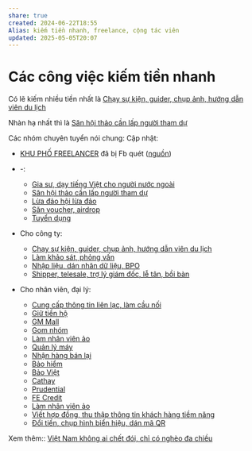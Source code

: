 ```yaml
---
share: true
created: 2024-06-22T18:55
Alias: kiếm tiền nhanh, freelance, cộng tác viên
updated: 2025-05-05T20:07
---
```

# Các công việc kiếm tiền nhanh
Có lẽ kiếm nhiều tiền nhất là [Chạy sự kiện, guider, chụp ảnh, hướng dẫn viên du lịch](Ch%E1%BA%A1y%20s%E1%BB%B1%20ki%E1%BB%87n,%20guider,%20ch%E1%BB%A5p%20%E1%BA%A3nh,%20h%C6%B0%E1%BB%9Bng%20d%E1%BA%ABn%20vi%C3%AAn%20du%20l%E1%BB%8Bch.md)

Nhàn hạ nhất thì là [Săn hội thảo cần lấp người tham dự](../3%20%C3%9D%20t%C6%B0%E1%BB%9Fng/C%C3%B4ng%20vi%E1%BB%87c%20th%E1%BB%9Di%20v%E1%BB%A5,%20tr%E1%BA%A3%20ti%E1%BB%81n%20li%E1%BB%81n/S%C4%83n%20h%E1%BB%99i%20th%E1%BA%A3o%20c%E1%BA%A7n%20l%E1%BA%A5p%20ng%C6%B0%E1%BB%9Di%20tham%20d%E1%BB%B1.md)

Các nhóm chuyên tuyển nói chung:
Cập nhật:
- [KHU PHỐ FREELANCER](https://www.facebook.com/groups/434928552300945/?action_source=group_mall_recommendation_affordance) đã bị Fb quét ([nguồn](https://www.facebook.com/groups/818484182955661/posts/1161124218691654/))

- \-: 
    - [Gia sư, dạy tiếng Việt cho người nước ngoài](../3%20%C3%9D%20t%C6%B0%E1%BB%9Fng/C%C3%B4ng%20vi%E1%BB%87c%20th%E1%BB%9Di%20v%E1%BB%A5,%20tr%E1%BA%A3%20ti%E1%BB%81n%20li%E1%BB%81n/Gia%20s%C6%B0,%20d%E1%BA%A1y%20ti%E1%BA%BFng%20Vi%E1%BB%87t%20cho%20ng%C6%B0%E1%BB%9Di%20n%C6%B0%E1%BB%9Bc%20ngo%C3%A0i.md)
    - [Săn hội thảo cần lấp người tham dự](../3%20%C3%9D%20t%C6%B0%E1%BB%9Fng/C%C3%B4ng%20vi%E1%BB%87c%20th%E1%BB%9Di%20v%E1%BB%A5,%20tr%E1%BA%A3%20ti%E1%BB%81n%20li%E1%BB%81n/S%C4%83n%20h%E1%BB%99i%20th%E1%BA%A3o%20c%E1%BA%A7n%20l%E1%BA%A5p%20ng%C6%B0%E1%BB%9Di%20tham%20d%E1%BB%B1.md)
    - [Lừa đảo hội lừa đảo](../3%20%C3%9D%20t%C6%B0%E1%BB%9Fng/C%C3%B4ng%20vi%E1%BB%87c%20th%E1%BB%9Di%20v%E1%BB%A5,%20tr%E1%BA%A3%20ti%E1%BB%81n%20li%E1%BB%81n/L%E1%BB%ABa%20%C4%91%E1%BA%A3o%20h%E1%BB%99i%20l%E1%BB%ABa%20%C4%91%E1%BA%A3o.md)
    - [Săn voucher, airdrop](../3%20%C3%9D%20t%C6%B0%E1%BB%9Fng/C%C3%B4ng%20vi%E1%BB%87c%20th%E1%BB%9Di%20v%E1%BB%A5,%20tr%E1%BA%A3%20ti%E1%BB%81n%20li%E1%BB%81n/S%C4%83n%20voucher,%20airdrop.md)
    - [Tuyển dụng](../3%20%C3%9D%20t%C6%B0%E1%BB%9Fng/C%C3%B4ng%20vi%E1%BB%87c%20th%E1%BB%9Di%20v%E1%BB%A5,%20tr%E1%BA%A3%20ti%E1%BB%81n%20li%E1%BB%81n/Tuy%E1%BB%83n%20d%E1%BB%A5ng.md)

- Cho công ty: 
    - [Chạy sự kiện, guider, chụp ảnh, hướng dẫn viên du lịch](Ch%E1%BA%A1y%20s%E1%BB%B1%20ki%E1%BB%87n,%20guider,%20ch%E1%BB%A5p%20%E1%BA%A3nh,%20h%C6%B0%E1%BB%9Bng%20d%E1%BA%ABn%20vi%C3%AAn%20du%20l%E1%BB%8Bch.md)
    - [Làm khảo sát, phỏng vấn](../3%20%C3%9D%20t%C6%B0%E1%BB%9Fng/C%C3%B4ng%20vi%E1%BB%87c%20th%E1%BB%9Di%20v%E1%BB%A5,%20tr%E1%BA%A3%20ti%E1%BB%81n%20li%E1%BB%81n/Cho%20c%C3%B4ng%20ty/L%C3%A0m%20kh%E1%BA%A3o%20s%C3%A1t,%20ph%E1%BB%8Fng%20v%E1%BA%A5n.md)
    - [Nhập liệu, dán nhãn dữ liệu, BPO](../3%20%C3%9D%20t%C6%B0%E1%BB%9Fng/C%C3%B4ng%20vi%E1%BB%87c%20th%E1%BB%9Di%20v%E1%BB%A5,%20tr%E1%BA%A3%20ti%E1%BB%81n%20li%E1%BB%81n/Cho%20c%C3%B4ng%20ty/Nh%E1%BA%ADp%20li%E1%BB%87u,%20d%C3%A1n%20nh%C3%A3n%20d%E1%BB%AF%20li%E1%BB%87u,%20BPO.md)
    - [Shipper, telesale, trợ lý giám đốc, lễ tân, bồi bàn](../3%20%C3%9D%20t%C6%B0%E1%BB%9Fng/C%C3%B4ng%20vi%E1%BB%87c%20th%E1%BB%9Di%20v%E1%BB%A5,%20tr%E1%BA%A3%20ti%E1%BB%81n%20li%E1%BB%81n/Cho%20c%C3%B4ng%20ty/Shipper,%20telesale,%20tr%E1%BB%A3%20l%C3%BD%20gi%C3%A1m%20%C4%91%E1%BB%91c,%20l%E1%BB%85%20t%C3%A2n,%20b%E1%BB%93i%20b%C3%A0n.md)

- Cho nhân viên, đại lý: 
    - [Cung cấp thông tin liên lạc, làm cầu nối](../3%20%C3%9D%20t%C6%B0%E1%BB%9Fng/C%C3%B4ng%20vi%E1%BB%87c%20th%E1%BB%9Di%20v%E1%BB%A5,%20tr%E1%BA%A3%20ti%E1%BB%81n%20li%E1%BB%81n/Cho%20nh%C3%A2n%20vi%C3%AAn,%20%C4%91%E1%BA%A1i%20l%C3%BD/Cung%20c%E1%BA%A5p%20th%C3%B4ng%20tin%20li%C3%AAn%20l%E1%BA%A1c,%20l%C3%A0m%20c%E1%BA%A7u%20n%E1%BB%91i.md)
    - [Giữ tiền hộ](../3%20%C3%9D%20t%C6%B0%E1%BB%9Fng/C%C3%B4ng%20vi%E1%BB%87c%20th%E1%BB%9Di%20v%E1%BB%A5,%20tr%E1%BA%A3%20ti%E1%BB%81n%20li%E1%BB%81n/Cho%20nh%C3%A2n%20vi%C3%AAn,%20%C4%91%E1%BA%A1i%20l%C3%BD/GM%20Mall/Gi%E1%BB%AF%20ti%E1%BB%81n%20h%E1%BB%99.md)
    - [GM Mall](../3%20%C3%9D%20t%C6%B0%E1%BB%9Fng/C%C3%B4ng%20vi%E1%BB%87c%20th%E1%BB%9Di%20v%E1%BB%A5,%20tr%E1%BA%A3%20ti%E1%BB%81n%20li%E1%BB%81n/Cho%20nh%C3%A2n%20vi%C3%AAn,%20%C4%91%E1%BA%A1i%20l%C3%BD/GM%20Mall/index.md)
    - [Gom nhóm](../3%20%C3%9D%20t%C6%B0%E1%BB%9Fng/C%C3%B4ng%20vi%E1%BB%87c%20th%E1%BB%9Di%20v%E1%BB%A5,%20tr%E1%BA%A3%20ti%E1%BB%81n%20li%E1%BB%81n/Cho%20nh%C3%A2n%20vi%C3%AAn,%20%C4%91%E1%BA%A1i%20l%C3%BD/GM%20Mall/Gom%20nh%C3%B3m.md)
    - [Làm nhân viên ảo](../3%20%C3%9D%20t%C6%B0%E1%BB%9Fng/C%C3%B4ng%20vi%E1%BB%87c%20th%E1%BB%9Di%20v%E1%BB%A5,%20tr%E1%BA%A3%20ti%E1%BB%81n%20li%E1%BB%81n/Cho%20nh%C3%A2n%20vi%C3%AAn,%20%C4%91%E1%BA%A1i%20l%C3%BD/GM%20Mall/L%C3%A0m%20nh%C3%A2n%20vi%C3%AAn%20%E1%BA%A3o.md)
    - [Quản lý máy](../3%20%C3%9D%20t%C6%B0%E1%BB%9Fng/C%C3%B4ng%20vi%E1%BB%87c%20th%E1%BB%9Di%20v%E1%BB%A5,%20tr%E1%BA%A3%20ti%E1%BB%81n%20li%E1%BB%81n/Cho%20nh%C3%A2n%20vi%C3%AAn,%20%C4%91%E1%BA%A1i%20l%C3%BD/GM%20Mall/Qu%E1%BA%A3n%20l%C3%BD%20m%C3%A1y.md)
    - [Nhận hàng bán lại](../3%20%C3%9D%20t%C6%B0%E1%BB%9Fng/C%C3%B4ng%20vi%E1%BB%87c%20th%E1%BB%9Di%20v%E1%BB%A5,%20tr%E1%BA%A3%20ti%E1%BB%81n%20li%E1%BB%81n/Cho%20nh%C3%A2n%20vi%C3%AAn,%20%C4%91%E1%BA%A1i%20l%C3%BD/GM%20Mall/Nh%E1%BA%ADn%20h%C3%A0ng%20b%C3%A1n%20l%E1%BA%A1i.md)
    - [Bảo hiểm](../3%20%C3%9D%20t%C6%B0%E1%BB%9Fng/C%C3%B4ng%20vi%E1%BB%87c%20th%E1%BB%9Di%20v%E1%BB%A5,%20tr%E1%BA%A3%20ti%E1%BB%81n%20li%E1%BB%81n/Cho%20nh%C3%A2n%20vi%C3%AAn,%20%C4%91%E1%BA%A1i%20l%C3%BD/L%C3%A0m%20nh%C3%A2n%20s%E1%BB%B1%20%E1%BA%A3o/B%E1%BA%A3o%20hi%E1%BB%83m/index.md)
    - [Bảo Việt](../3%20%C3%9D%20t%C6%B0%E1%BB%9Fng/C%C3%B4ng%20vi%E1%BB%87c%20th%E1%BB%9Di%20v%E1%BB%A5,%20tr%E1%BA%A3%20ti%E1%BB%81n%20li%E1%BB%81n/Cho%20nh%C3%A2n%20vi%C3%AAn,%20%C4%91%E1%BA%A1i%20l%C3%BD/L%C3%A0m%20nh%C3%A2n%20s%E1%BB%B1%20%E1%BA%A3o/B%E1%BA%A3o%20hi%E1%BB%83m/B%E1%BA%A3o%20Vi%E1%BB%87t.md)
    - [Cathay](../3%20%C3%9D%20t%C6%B0%E1%BB%9Fng/C%C3%B4ng%20vi%E1%BB%87c%20th%E1%BB%9Di%20v%E1%BB%A5,%20tr%E1%BA%A3%20ti%E1%BB%81n%20li%E1%BB%81n/Cho%20nh%C3%A2n%20vi%C3%AAn,%20%C4%91%E1%BA%A1i%20l%C3%BD/L%C3%A0m%20nh%C3%A2n%20s%E1%BB%B1%20%E1%BA%A3o/B%E1%BA%A3o%20hi%E1%BB%83m/Cathay.md)
    - [Prudential](../3%20%C3%9D%20t%C6%B0%E1%BB%9Fng/C%C3%B4ng%20vi%E1%BB%87c%20th%E1%BB%9Di%20v%E1%BB%A5,%20tr%E1%BA%A3%20ti%E1%BB%81n%20li%E1%BB%81n/Cho%20nh%C3%A2n%20vi%C3%AAn,%20%C4%91%E1%BA%A1i%20l%C3%BD/L%C3%A0m%20nh%C3%A2n%20s%E1%BB%B1%20%E1%BA%A3o/B%E1%BA%A3o%20hi%E1%BB%83m/Prudential.md)
    - [FE Credit](../3%20%C3%9D%20t%C6%B0%E1%BB%9Fng/C%C3%B4ng%20vi%E1%BB%87c%20th%E1%BB%9Di%20v%E1%BB%A5,%20tr%E1%BA%A3%20ti%E1%BB%81n%20li%E1%BB%81n/Cho%20nh%C3%A2n%20vi%C3%AAn,%20%C4%91%E1%BA%A1i%20l%C3%BD/L%C3%A0m%20nh%C3%A2n%20s%E1%BB%B1%20%E1%BA%A3o/FE%20Credit.md)
    - [Làm nhân viên ảo](../3%20%C3%9D%20t%C6%B0%E1%BB%9Fng/C%C3%B4ng%20vi%E1%BB%87c%20th%E1%BB%9Di%20v%E1%BB%A5,%20tr%E1%BA%A3%20ti%E1%BB%81n%20li%E1%BB%81n/Cho%20nh%C3%A2n%20vi%C3%AAn,%20%C4%91%E1%BA%A1i%20l%C3%BD/VNPAY/L%C3%A0m%20nh%C3%A2n%20vi%C3%AAn%20%E1%BA%A3o.md)
    - [Viết hợp đồng, thu thập thông tin khách hàng tiềm năng](../3%20%C3%9D%20t%C6%B0%E1%BB%9Fng/C%C3%B4ng%20vi%E1%BB%87c%20th%E1%BB%9Di%20v%E1%BB%A5,%20tr%E1%BA%A3%20ti%E1%BB%81n%20li%E1%BB%81n/Cho%20nh%C3%A2n%20vi%C3%AAn,%20%C4%91%E1%BA%A1i%20l%C3%BD/VNPAY/Vi%E1%BA%BFt%20h%E1%BB%A3p%20%C4%91%E1%BB%93ng,%20thu%20th%E1%BA%ADp%20th%C3%B4ng%20tin%20kh%C3%A1ch%20h%C3%A0ng%20ti%E1%BB%81m%20n%C4%83ng.md)
    - [Đổi tiền, chụp hình biển hiệu, dán mã QR](../3%20%C3%9D%20t%C6%B0%E1%BB%9Fng/C%C3%B4ng%20vi%E1%BB%87c%20th%E1%BB%9Di%20v%E1%BB%A5,%20tr%E1%BA%A3%20ti%E1%BB%81n%20li%E1%BB%81n/Cho%20nh%C3%A2n%20vi%C3%AAn,%20%C4%91%E1%BA%A1i%20l%C3%BD/VNPAY/%C4%90%E1%BB%95i%20ti%E1%BB%81n,%20ch%E1%BB%A5p%20h%C3%ACnh%20bi%E1%BB%83n%20hi%E1%BB%87u,%20d%C3%A1n%20m%C3%A3%20QR.md)


Xem thêm:: [Việt Nam không ai chết đói, chỉ có nghèo đa chiều](../../../%E2%9A%A1Hi%E1%BB%83u%20bi%E1%BA%BFt%20s%C3%A2u/Ph%C3%A1t%20tri%E1%BB%83n%20b%E1%BB%81n%20v%E1%BB%AFng/H%E1%BB%97%20tr%E1%BB%A3%20ng%C6%B0%E1%BB%9Di%20y%E1%BA%BFu%20th%E1%BA%BF/Ng%C6%B0%E1%BB%9Di%20ngh%C3%A8o/Vi%E1%BB%87t%20Nam%20kh%C3%B4ng%20ai%20ch%E1%BA%BFt%20%C4%91%C3%B3i,%20ch%E1%BB%89%20c%C3%B3%20ngh%C3%A8o%20%C4%91a%20chi%E1%BB%81u.md)
